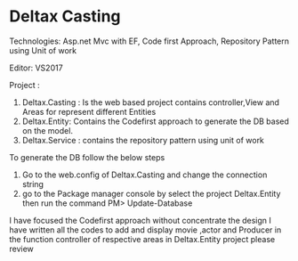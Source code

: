 # Deltax Casting 
Technologies:  Asp.net Mvc with EF, Code first Approach, Repository Pattern using Unit of work

Editor: VS2017

Project :
1. Deltax.Casting : Is the web based project contains controller,View and Areas for represent different Entities
2. Deltax.Entity: Contains the Codefirst approach to generate the DB based on the model.
3. Deltax.Service : contains the repository pattern using unit of work 

To generate the DB follow the below steps
1. Go to the web.config of Deltax.Casting and change the connection string   
2. go to the Package manager console by select the project Deltax.Entity then run the command 
PM> Update-Database

I have focused the Codefirst approach without concentrate the design 
I have written all the codes to add and display movie ,actor and Producer in the function controller of respective areas in Deltax.Entity project please review
